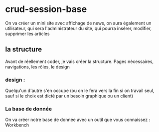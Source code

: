 # crud-session-base
On va créer un mini site avec affichage de news,
on aura également un utilisateur, qui sera l'administrateur du site, qui pourra insérer, modifier, supprimer les articles
## la structure
Avant de réellement coder, je vais créer la structure. Pages nécessaires, navigations, les rôles, le design
### design :
Quelqu'un d'autre s'en occupe (ou on le fera vers la fin si on travail seul, sauf si le choix est dicté par un besoin graphique ou un client)
### La base de donnée
On va créer notre base de donnée avec un outil que vous connaissez : Workbench
